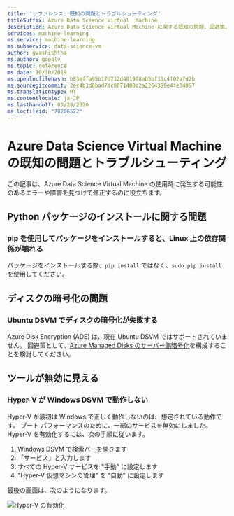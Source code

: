 ```yaml
---
title: 'リファレンス: 既知の問題とトラブルシューティング'
titleSuffix: Azure Data Science Virtual  Machine
description: Azure Data Science Virtual Machine に関する既知の問題、回避策、トラブルシューティングの一覧を示します
services: machine-learning
ms.service: machine-learning
ms.subservice: data-science-vm
author: gvashishtha
ms.author: gopalv
ms.topic: reference
ms.date: 10/10/2019
ms.openlocfilehash: b83effa95b17d712d4019f8ab5bf13c4f02a7d2b
ms.sourcegitcommit: 2ec4b3d0bad7dc0071400c2a2264399e4fe34897
ms.translationtype: HT
ms.contentlocale: ja-JP
ms.lasthandoff: 03/28/2020
ms.locfileid: "78206522"
---
```

# <a name="known-issues-and-troubleshooting-the-azure-data-science-virtual-machine"></a>Azure Data Science Virtual Machine の既知の問題とトラブルシューティング

この記事は、Azure Data Science Virtual Machine の使用時に発生する可能性のあるエラーや障害を見つけて修正するのに役立ちます。

## <a name="python-package-installation-issues"></a>Python パッケージのインストールに関する問題

### <a name="installing-packages-with-pip-breaks-dependencies-on-linux"></a>pip を使用してパッケージをインストールすると、Linux 上の依存関係が壊れる

パッケージをインストールする際、`pip install` ではなく、`sudo pip install` を使用してください。

## <a name="disk-encryption-issues"></a>ディスクの暗号化の問題

### <a name="disk-encryption-fails-on-the-ubuntu-dsvm"></a>Ubuntu DSVM でディスクの暗号化が失敗する

Azure Disk Encryption (ADE) は、現在 Ubuntu DSVM ではサポートされていません。 回避策として、[Azure Managed Disks のサーバー側暗号化](../../virtual-machines/windows/disk-encryption.md)を構成することを検討してください。

## <a name="tool-appears-disabled"></a>ツールが無効に見える

### <a name="hyper-v-does-not-work-on-the-windows-dsvm"></a>Hyper-V が Windows DSVM で動作しない

Hyper-V が最初は Windows で正しく動作しないのは、想定されている動作です。 ブート パフォーマンスのために、一部のサービスを無効にしました。 Hyper-V を有効化するには、次の手順に従います。

1. Windows DSVM で検索バーを開きます
1. 「サービス」と入力します
1. すべての Hyper-V サービスを "手動" に設定します
1. "Hyper-V 仮想マシンの管理" を "自動" に設定します

最後の画面は、次のようになります。

   ![Hyper-V の有効化](./media/workaround/hyperv-enable-dsvm.png)

